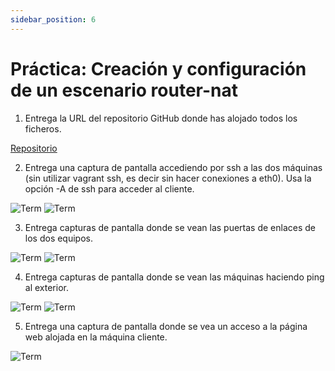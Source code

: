 ```yaml
---
sidebar_position: 6
---
```


# Práctica: Creación y configuración de un escenario router-nat

1. Entrega la URL del repositorio GitHub donde has alojado todos los ficheros.

[Repositorio](https://github.com/belennazareth/vagrant_ansible)

2. Entrega una captura de pantalla accediendo por ssh a las dos máquinas (sin utilizar vagrant ssh, es decir sin hacer conexiones a eth0). Usa la opción -A de ssh para acceder al cliente.

![Term](/img/SRI/practicaSRI.png)
![Term](/img/SRI/practicaSRI-2.png)

3. Entrega capturas de pantalla donde se vean las puertas de enlaces de los dos equipos.

![Term](/img/SRI/practicaSRI-3.png)
![Term](/img/SRI/practicaSRI-4.png)

4. Entrega capturas de pantalla donde se vean las máquinas haciendo ping al exterior.

![Term](/img/SRI/practicaSRI-5.png)
![Term](/img/SRI/practicaSRI-6.png)

5. Entrega una captura de pantalla donde se vea un acceso a la página web alojada en la máquina cliente.

![Term](/img/SRI/practicaSRI-7.png)

